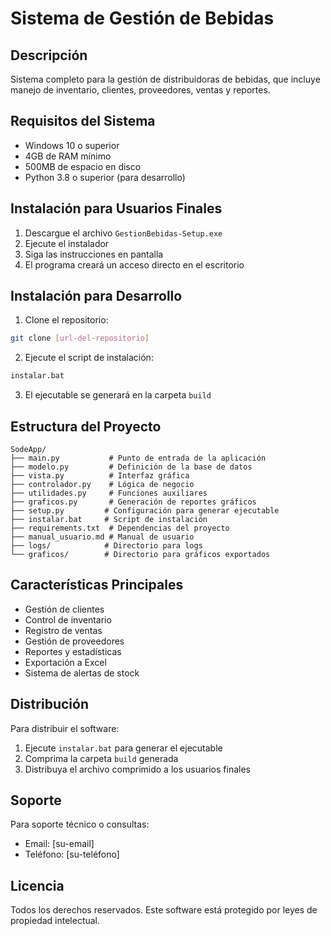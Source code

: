 # Sistema de Gestión de Bebidas

## Descripción
Sistema completo para la gestión de distribuidoras de bebidas, que incluye manejo de inventario, clientes, proveedores, ventas y reportes.

## Requisitos del Sistema
- Windows 10 o superior
- 4GB de RAM mínimo
- 500MB de espacio en disco
- Python 3.8 o superior (para desarrollo)

## Instalación para Usuarios Finales
1. Descargue el archivo `GestionBebidas-Setup.exe`
2. Ejecute el instalador
3. Siga las instrucciones en pantalla
4. El programa creará un acceso directo en el escritorio

## Instalación para Desarrollo
1. Clone el repositorio:
```bash
git clone [url-del-repositorio]
```

2. Ejecute el script de instalación:
```bash
instalar.bat
```

3. El ejecutable se generará en la carpeta `build`

## Estructura del Proyecto
```
SodeApp/
├── main.py           # Punto de entrada de la aplicación
├── modelo.py         # Definición de la base de datos
├── vista.py          # Interfaz gráfica
├── controlador.py    # Lógica de negocio
├── utilidades.py     # Funciones auxiliares
├── graficos.py       # Generación de reportes gráficos
├── setup.py         # Configuración para generar ejecutable
├── instalar.bat     # Script de instalación
├── requirements.txt  # Dependencias del proyecto
├── manual_usuario.md # Manual de usuario
├── logs/            # Directorio para logs
└── graficos/        # Directorio para gráficos exportados
```

## Características Principales
- Gestión de clientes
- Control de inventario
- Registro de ventas
- Gestión de proveedores
- Reportes y estadísticas
- Exportación a Excel
- Sistema de alertas de stock

## Distribución
Para distribuir el software:
1. Ejecute `instalar.bat` para generar el ejecutable
2. Comprima la carpeta `build` generada
3. Distribuya el archivo comprimido a los usuarios finales

## Soporte
Para soporte técnico o consultas:
- Email: [su-email]
- Teléfono: [su-teléfono]

## Licencia
Todos los derechos reservados. Este software está protegido por leyes de propiedad intelectual. 